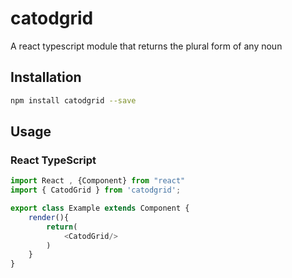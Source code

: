 # catodgrid
A react typescript module that returns the plural form of any noun
## Installation 
```sh
npm install catodgrid --save

```
## Usage
### React TypeScript
```typescript
import React , {Component} from "react"
import { CatodGrid } from 'catodgrid';

export class Example extends Component {
    render(){
        return(
            <CatodGrid/>  
        )
    }
}


```
```sh
```
